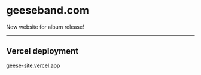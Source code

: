 # geeseband.com

 New website for album release!

---

## Vercel deployment

[geese-site.vercel.app](geese-site.vercel.app)
